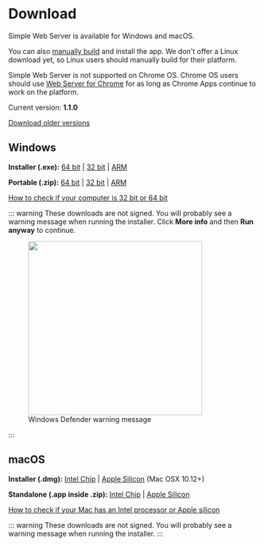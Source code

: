 # Download

Simple Web Server is available for Windows and macOS. 

You can also [manually build](/docs/build.md) and install the app. We don't offer a Linux download yet, so Linux users should manually build for their platform.

Simple Web Server is not supported on Chrome OS. Chrome OS users should use [Web Server for Chrome](https://chrome.google.com/webstore/detail/web-server-for-chrome/ofhbbkphhbklhfoeikjpcbhemlocgigb) for as long as Chrome Apps continue to work on the platform.

Current version: **1.1.0**

[Download older versions](https://github.com/terreng/simple-web-server/releases)

## Windows

**Installer (.exe):** [64 bit](https://github.com/terreng/simple-web-server/releases/download/v1.1.0/Simple-Web-Server-Installer-1.1.0-x64.exe) | [32 bit](https://github.com/terreng/simple-web-server/releases/download/v1.1.0/Simple-Web-Server-Installer-1.1.0-ia32.exe) | [ARM](https://github.com/terreng/simple-web-server/releases/download/v1.1.0/Simple-Web-Server-Installer-1.1.0-arm64.exe)

**Portable (.zip):** [64 bit](https://github.com/terreng/simple-web-server/releases/download/v1.1.0/Simple-Web-Server-1.1.0-win.zip) | [32 bit](https://github.com/terreng/simple-web-server/releases/download/v1.1.0/Simple-Web-Server-1.1.0-ia32-win.zip) | [ARM](https://github.com/terreng/simple-web-server/releases/download/v1.1.0/Simple-Web-Server-1.1.0-arm64-win.zip)

[How to check if your computer is 32 bit or 64 bit](https://support.microsoft.com/en-us/windows/32-bit-and-64-bit-windows-frequently-asked-questions-c6ca9541-8dce-4d48-0415-94a3faa2e13d)

::: warning
These downloads are not signed. You will probably see a warning message when running the installer. Click **More info** and then **Run anyway** to continue.

<figure>
  <img src='/images/windows_code_sign_warning.jpeg' style='width: 350px'>
  <figcaption>Windows Defender warning message</figcaption>
</figure>
:::

## macOS

**Installer (.dmg):** [Intel Chip](https://github.com/terreng/simple-web-server/releases/download/v1.1.0/Simple-Web-Server-1.1.0.dmg) | [Apple Silicon](https://github.com/terreng/simple-web-server/releases/download/v1.1.0/Simple-Web-Server-1.1.0-arm64-mac.dmg) (Mac OSX 10.12+)

**Standalone (.app inside .zip):** [Intel Chip](https://github.com/terreng/simple-web-server/releases/download/v1.1.0/Simple-Web-Server-1.1.0-mac.zip) | [Apple Silicon](https://github.com/terreng/simple-web-server/releases/download/v1.1.0/Simple-Web-Server-1.1.0-arm64-mac.zip)

[How to check if your Mac has an Intel processor or Apple silicon](https://support.apple.com/en-us/HT211814)

::: warning
These downloads are not signed. You will probably see a warning message when running the installer.
:::